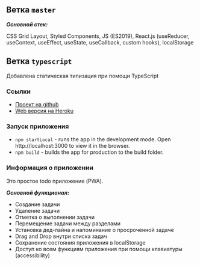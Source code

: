 ## Ветка `master`

**_Основной стек:_** 

CSS Grid Layout, Styled Components, JS (ES2019), React.js (useReducer, useContext, useEffect, useState, useCallback, custom hooks), localStorage

## Ветка `typescript`

Добавлена статическая типизация при помощи TypeScript

### Ссылки

- [Проект на github](https://github.com/rukivbruki/todo-pwapp.git)
- [Web версия на Heroku](https://todo-pwapp.herokuapp.com/)

### Запуск приложения

- `npm startLocal` - runs the app in the development mode. Open http://localhost:3000 to view it in the browser.
- `npm build` - builds the app for production to the build folder.

### Информация о приложении

Это простое todo приложение (PWA). 

_**Основной функционал:**_

- Создание задачи
- Удаление задачи
- Отметка о выполнении задачи
- Перемещение задачи между разделами
- Установка дед-лайна и напоминание о просроченной задаче
- Drag and Drop внутри списка задач
- Сохранение состояния приложения в localStorage
- Доступ ко всем функциям приложения при помощи клавиатуры (accessibility)
